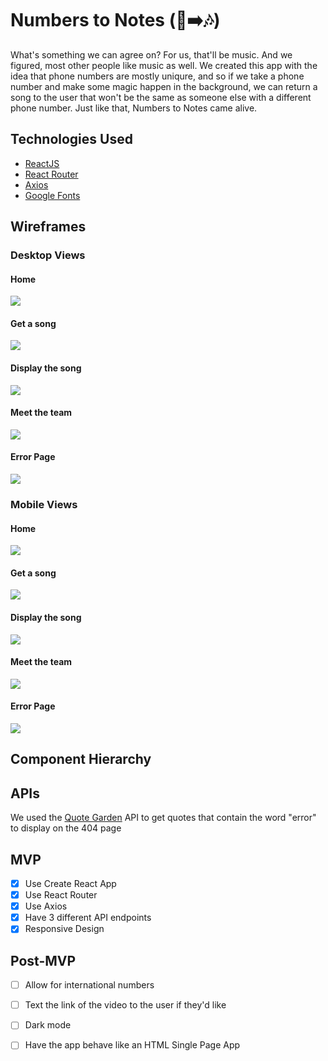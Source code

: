 # Numbers to Notes (📱➡️🎶)

What's something we can agree on? For us, that'll be music. And we figured, most other people like music as well. We created this app with the idea that phone numbers are mostly uniqure, and so if we take a phone number and make some magic happen in the background, we can return a song to the user that won't be the same as someone else with a different phone number. Just like that, Numbers to Notes came alive.

## Technologies Used
- [ReactJS](reactjs.org/)
- [React Router](https://reactrouter.com/)
- [Axios](https://axios-http.com/)
- [Google Fonts](https://fonts.google.com/)

## Wireframes
### Desktop Views

#### Home
![](./src/images/home_desktop.png)
#### Get a song
![](./src/images/get-song_desktop.png)
#### Display the song
![](./src/images/display-song_desktop.png)
#### Meet the team
![](./src/images/meet-team_desktop.png)
#### Error Page
![](./src/images/error-page_desktop.png)

### Mobile Views

#### Home
![](./src/images/home_mobile.png)
#### Get a song
![](./src/images/get-song_mobile.png)
#### Display the song
![](./src/images/display-song_mobile.png)
#### Meet the team
![](./src/images/meet-team_mobile.png)
#### Error Page
![](./src/images/error-page_mobile.png)

## Component Hierarchy

## APIs

We used the [Quote Garden](https://github.com/pprathameshmore/QuoteGarden) API to get quotes that contain the word "error" to display on the 404 page

## MVP

- [x] Use Create React App
- [x] Use React Router
- [x] Use Axios
- [x] Have 3 different API endpoints
- [x] Responsive Design

## Post-MVP

- [ ] Allow for international numbers
- [ ] Text the link of the video to the user if they'd like
- [ ] Dark mode
- [ ] Have the app behave like an HTML Single Page App


